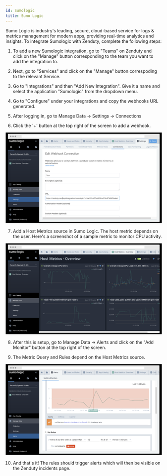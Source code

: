 ```yaml
---
id: Sumologic
title: Sumo Logic
---
```

Sumo Logic is industry's leading, secure, cloud-based service for logs & metrics management for modern apps, providing real-time analytics and insights. To integrate Sumologic with Zenduty, complete the following steps:

1. To add a new Sumologic integration, go to "Teams" on Zenduty and click on the "Manage" button corresponding to the team you want to add the integration to.

2. Next, go to "Services" and click on the "Manage" button correspoding to the relevant Service.

3. Go to "Integrations" and then "Add New Integration". Give it a name and select the application "Sumologic" from the dropdown menu.

4. Go to "Configure" under your integrations and copy the webhooks URL generated.

5. After logging in, go to Manage Data -> Settings -> Connections

6. Click the '+' button at the top right of the screen to add a webhook.

![](/img/Integrations/Sumologic/1.png)

7. Add a Host Metrics source in Sumo Logic. The host metric depends on the user. 
	Here's a screenshot of a sample metric to monitor CPU activity.

![](/img/Integrations/Sumologic/2.png)

8. After this is setup, go to Manage Data -> Alerts and click on the "Add Monitor" button at the top right of the screen.

9. The Metric Query and Rules depend on the Host Metrics source. 

![](/img/Integrations/Sumologic/3.png)

10. And that's it! The rules should trigger alerts which will then be visible on the Zenduty incidents page.